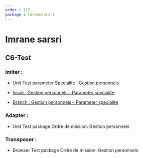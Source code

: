 ```yaml
---
order : 117
package : imranesarsri
---
```


# Imrane sarsri

## C6-Test

### imiter :
- Unit Test parameter Specialite : Gestion personnels

- [Issue : Gestion personnels - Parameter specialite](https://github.com/solicoders/gestion-personnels/issues/78)
- [Branch : Gestion personnels - Parameter specialite](https://github.com/solicoders/gestion-personnels/tree/78-gestionparametres_specialitebackend)


### Adapter :
- Unit Test package Ordre de mission: Gestion personnels


### Transposer :
- Browser Test package Ordre de mission: Gestion personnels